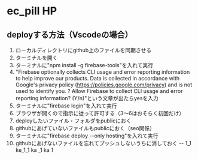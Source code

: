 # ec_pill HP

deployする方法（Vscodeの場合）
--
1. ローカルディレクトリにgithub上のファイルを同期させる
2. ターミナルを開く
3. ターミナルに"npm install -g firebase-tools"を入れて実行
4. "Firebase optionally collects CLI usage and error reporting information to help improve our products. Data is collected in accordance with Google's privacy policy (https://policies.google.com/privacy) and is not used to identify you.
? Allow Firebase to collect CLI usage and error reporting information? (Y/n)"という文章が出たらyesを入力
5. ターミナルに"firebase login"を入れて実行
6. ブラウザが開くので指示に従って許可する（3～6はおそらく初回だけ）
7. deployしたいファイル・フォルダをpublicにおく
8. githubにあげていないファイルもpublicにおく（seo関係）
9.  ターミナルに"firebase deploy --only hosting"を入れて実行
10. githubにあげないファイルを忘れてプッシュしないうちに消しておく
--
1_1
ke_1_1
ka _1
ka _1_ 
